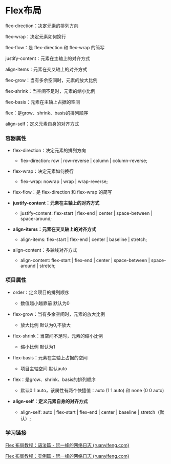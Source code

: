 # Flex布局

flex-direction：决定元素的排列方向

flex-wrap：决定元素如何换行

flex-flow：是 flex-direction 和 flex-wrap 的简写

justify-content：元素在主轴上的对齐方式

align-items：元素在交叉轴上的对齐方式

flex-grow：当有多余空间时，元素的放大比例

flex-shrink：当空间不足时，元素的缩小比例

flex-basis：元素在主轴上占据的空间

flex：是grow、shrink、basis的排列顺序

align-self：定义元素自身的对齐方式



### 容器属性

- flex-direction：决定元素的排列方向
  - flex-direction: row | row-reverse | column | column-reverse;

- flex-wrap：决定元素如何换行
  - flex-wrap: nowrap | wrap | wrap-reverse;

- flex-flow：是 flex-direction 和 flex-wrap 的简写

- **justify-content：元素在主轴上的对齐方式**
  - justify-content: flex-start | flex-end | center | space-between | space-around;

- **align-items：元素在交叉轴上的对齐方式**
  - align-items: flex-start | flex-end | center | baseline | stretch;

- align-content：多轴线对齐方式
  - align-content: flex-start | flex-end | center | space-between | space-around | stretch;

 

### 项目属性

- order：定义项目的排列顺序
  - 数值越小越靠前 默认为0

- flex-grow：当有多余空间时，元素的放大比例
  - 放大比例    默认为0,不放大

- flex-shrink：当空间不足时，元素的缩小比例
  - 缩小比例    默认为1

- flex-basis：元素在主轴上占据的空间
  - 项目主轴空间  默认auto

- flex：是grow、shrink、basis的排列顺序
  - 默认0 1 auto，该属性有两个快捷值：auto (1 1 auto) 和 none (0 0 auto)
- **align-self：定义元素自身的对齐方式**
  - align-self: auto | flex-start | flex-end | center | baseline | stretch（默认）;



### 学习链接

[Flex 布局教程：语法篇 - 阮一峰的网络日志 (ruanyifeng.com)](https://www.ruanyifeng.com/blog/2015/07/flex-grammar.html)

[Flex 布局教程：实例篇 - 阮一峰的网络日志 (ruanyifeng.com)](https://www.ruanyifeng.com/blog/2015/07/flex-examples.html)